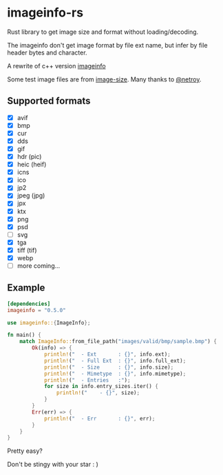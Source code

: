 # imageinfo-rs

Rust library to get image size and format without loading/decoding.

The imageinfo don't get image format by file ext name, but infer by file header bytes and character.

A rewrite of c++ version [imageinfo](https://github.com/xiaozhuai/imageinfo)

Some test image files are from [image-size](https://github.com/image-size/image-size). Many thanks
to [@netroy](https://github.com/netroy).

## Supported formats

* [x] avif
* [x] bmp
* [x] cur
* [x] dds
* [x] gif
* [x] hdr (pic)
* [x] heic (heif)
* [x] icns
* [x] ico
* [x] jp2
* [x] jpeg (jpg)
* [x] jpx
* [x] ktx
* [x] png
* [x] psd
* [ ] svg
* [x] tga
* [x] tiff (tif)
* [x] webp
* [ ] more coming...

## Example

```toml
[dependencies]
imageinfo = "0.5.0"
```

```rust
use imageinfo::{ImageInfo};

fn main() {
    match ImageInfo::from_file_path("images/valid/bmp/sample.bmp") {
        Ok(info) => {
            println!("  - Ext       : {}", info.ext);
            println!("  - Full Ext  : {}", info.full_ext);
            println!("  - Size      : {}", info.size);
            println!("  - Mimetype  : {}", info.mimetype);
            println!("  - Entries   :");
            for size in info.entry_sizes.iter() {
                println!("    - {}", size);
            }
        }
        Err(err) => {
            println!("  - Err       : {}", err);
        }
    }
}
```

Pretty easy?

Don't be stingy with your star : )
